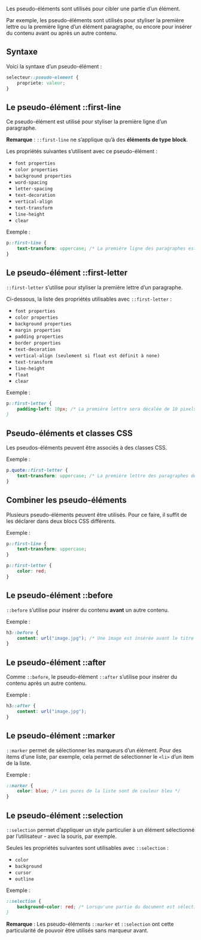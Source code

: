 Les pseudo-éléments sont utilisés pour cibler une partie d’un élément.

Par exemple, les pseudo-éléments sont utilisés pour styliser la première lettre ou la première ligne d’un élément paragraphe, ou encore pour insérer du contenu avant ou après un autre contenu. 

## Syntaxe

Voici la syntaxe d’un pseudo-élément :

```css
selecteur::pseudo-element {
    propriete: valeur;
}
```

## Le pseudo-élément ::first-line

Ce pseudo-élément est utilisé pour styliser la première ligne d’un paragraphe. 

__Remarque__ : ```::first-line``` ne s’applique qu’à des **éléments de type block**.

Les propriétés suivantes s’utilisent avec ce pseudo-élément :

- ```font properties```
- ```color properties```
- ```background properties```
- ```word-spacing```
- ```letter-spacing```
- ```text-decoration```
- ```vertical-align```
- ```text-transform```
- ```line-height```
- ```clear```

Exemple :

```css
p::first-line {
    text-transform: uppercase; /* La première ligne des paragraphes est mise en majuscules */
}
```

## Le pseudo-élément ::first-letter

```::first-letter``` s’utilise pour styliser la première lettre d’un paragraphe.

Ci-dessous, la liste des propriétés utilisables avec ```::first-letter``` :

- ```font properties```
- ```color properties ```
- ```background properties```
- ```margin properties```
- ```padding properties```
- ```border properties```
- ```text-decoration```
- ```vertical-align (seulement si float est définit à none)```
- ```text-transform```
- ```line-height```
- ```float```
- ```clear```

Exemple :

```css
p::first-letter {
    padding-left: 10px; /* La première lettre sera décalée de 10 pixels sur la droite pour créer un alinéa
}
```

## Pseudo-éléments et classes CSS

Les pseudos-éléments peuvent être associés à des classes CSS.

Exemple :

```css
p.quote::first-letter {
    text-transform: uppercase; /* La première lettre des paragraphes de classe "quote" est mise en majuscule */
}
```

## Combiner les pseudo-éléments

Plusieurs pseudo-éléments peuvent être utilisés. Pour ce faire, il suffit de les déclarer dans deux blocs CSS différents. 

Exemple :

```css
p::first-line {
    text-transform: uppercase;
}

p::first-letter {
    color: red;
}
```

## Le pseudo-élément ::before

```::before``` s’utilise pour insérer du contenu **avant** un autre contenu. 

Exemple :

```css
h3::before {
    content: url("image.jpg"); /* Une image est insérée avant le titre de niveau 3 */
}
```

## Le pseudo-élément ::after

Comme ```::before```, le pseudo-élément ```::after``` s’utilise pour insérer du contenu après un autre contenu. 

Exemple :

```css
h3::after {
    content: url("image.jpg");
}
```

## Le pseudo-élément ::marker

```::marker``` permet de sélectionner les marqueurs d’un élément. Pour des items d’une liste, par exemple, cela permet de sélectionner le ```<li>``` d’un item de la liste. 

Exemple :

```css
::marker {
    color: blue; /* Les puces de la liste sont de couleur bleu */
}
```

## Le pseudo-élément ::selection

```::selection``` permet d’appliquer un style particulier à un élément sélectionné par l’utilisateur - avec la souris, par exemple.

Seules les propriétés suivantes sont utilisables avec ```::selection``` :

- ```color```
- ```background```
- ```cursor```
- ```outline```

Exemple :

```css
::selection {
    background-color: red; /* Lorsqu'une partie du document est sélectionnée par l'utilisateur, l'arrière-plan sera de couleur rouge
}
```

__Remarque__ : Les pseudo-éléments ```::marker``` et ```::selection``` ont cette particularité de pouvoir être utilisés sans marqueur avant.